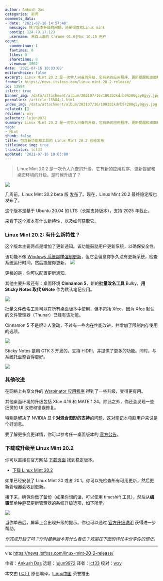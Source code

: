 ```yaml
---
author: Ankush Das
categories: 新闻
comments_data:
- date: '2021-07-16 14:57:40'
  message: 除了版本升级的问题，还是很喜欢Linux mint
  postip: 124.79.17.123
  username: 来自上海的 Chrome 91.0|Mac 10.15 用户
count:
  commentnum: 1
  favtimes: 0
  likes: 0
  sharetimes: 0
  viewnum: 3062
date: '2021-07-16 10:03:00'
editorchoice: false
excerpt: Linux Mint 20.2 是一次令人兴奋的升级，它有新的应用程序、更新提醒和桌面环境的升级。是时候升级了？
fromurl: https://news.itsfoss.com/linux-mint-20-2-release/
id: 13584
islctt: true
banner_img: /data/attachment/album/202107/16/100302kdrb94200g5y8gyy.jpg
permalink: /article-13584-1.html
index_img: /data/attachment/album/202107/16/100302kdrb94200g5y8gyy.jpg.thumb.jpg
related: []
reviewer: wxy
selector: lujun9972
summary: Linux Mint 20.2 是一次令人兴奋的升级，它有新的应用程序、更新提醒和桌面环境的升级。是时候升级了？
tags:
- Mint
thumb: false
title: 包含新功能和工具的 Linux Mint 20.2 已经发布
titleindex_img: true
translator: lcf33
updated: '2021-07-16 10:03:00'
---
```



> 
> Linux Mint 20.2 是一次令人兴奋的升级，它有新的应用程序、更新提醒和桌面环境的升级。是时候升级了？
> 
> 
> 


![](/data/attachment/album/202107/16/100302kdrb94200g5y8gyy.jpg)


几周前，Linux Mint 20.2 beta 版 [发布](https://news.itsfoss.com/linux-mint-20-2-beta-release/)了。现在，Linux Mint 20.2 最终稳定版也发布了。


这个版本是基于 Ubuntu 20.04 的 LTS（长期支持版本），支持 2025 年截止。


来看下这个版本有什么新特性，以及如何获取它。


### Linux Mint 20.2: 有什么新特性？


这个版本主要两点是增加了更新通知。该功能鼓励用户更新系统，以确保安全性。


该功能不像 [Windows 系统那样强制更新](https://news.itsfoss.com/linux-mint-updates-notice/)，但它会留意你多久没有更新系统，检查系统运行时间，然后提醒你更新。 ![](/data/attachment/album/202107/16/100303zbt58y2n4rr22z22.png)


更棒的是，你可以配置更新通知。


其他主要升级还有：桌面环境 **Cinnamon 5**，新的**批量改名工具** Bulky，**用 Sticky Notes 取代 GNote** 作为默认笔记应用。


![](/data/attachment/album/202107/16/100304mvz7vvfct11ho5vv.png)


批量文件改名工具可以在所有桌面版本中使用，但不包括 Xfce。因为 Xfce 默认的文件管理器（Thunar）已经有该功能。


Cinnamon 5 不是很让人激动，不过有一些内在性能改进，并增加了限制内存使用的选项。


![](/data/attachment/album/202107/16/100305h9cc19tc9w9dc9zw.png)


Sticky Notes 是用 GTK 3 开发的，支持 HiDPI，并提供了更多的功能。同时，与系统托盘整合得更好。


![](/data/attachment/album/202107/16/100307ho746cmvfiwr6m5i.png)


### 其他改进


在网络上共享文件的 [Warpinator 应用程序](https://news.itsfoss.com/warpinator-android-app/) 得到了一些升级，变得更有用。


其他桌面环境的升级包括 Xfce 4.16 和 MATE 1.24。除此之外，你还会发现一些细微的 UI 改进和错误修复。


特别是解决了 NVIDIA 显卡**对混合图形的支持**的问题，这对笔记本电脑用户来说是个好消息。


要了解更多变更详情，你可以参考任一桌面版本的 [官方公告](https://blog.linuxmint.com/?p=4102)。


### 下载或升级至 Linux Mint 20.2


你可以直接在官方网站 [下载页面](https://linuxmint.com/download.php) 找到稳定版本。


* [下载 Linux Mint 20.2](https://linuxmint.com/download.php)


如果已经安装了 Linux Mint 20 或者 20.1。你可以先检查所有可用更新，然后更新管理器会收到更新。


接下来，确保你做了备份（如果你想的话，可以使用 timeshift 工具），然后从**编辑**菜单种静茹更新管理器的系统升级选项，如下所示。


![](/data/attachment/album/202107/16/100308ldkd7an73nlpznpd.png)


当你单击后，屏幕上会出现升级的提示。你也可以通过 [官方升级说明](https://blog.linuxmint.com/?p=4111) 获得进一步帮助。


*你完成升级了吗？你对最新版本有什么看法？欢迎在下面的评论中分享你的想法。*




---


via: <https://news.itsfoss.com/linux-mint-20-2-release/>


作者：[Ankush Das](https://news.itsfoss.com/author/ankush/) 选题：[lujun9972](https://github.com/lujun9972) 译者：[lcf33](https://github.com/lcf33) 校对：[wxy](https://github.com/wxy)


本文由 [LCTT](https://github.com/LCTT/TranslateProject) 原创编译，[Linux中国](https://linux.cn/) 荣誉推出
